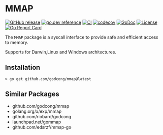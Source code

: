 # MMAP
[![GitHub release](https://img.shields.io/github/release/godcong/mmap.svg)](https://github.com/godcong/mmap/releases)
[![go.dev reference](https://img.shields.io/badge/go.dev-reference-007d9c?logo=go&logoColor=white&style=flat)](https://pkg.go.dev/github.com/godcong/mmap)
[![CI](https://github.com/godcong/mmap/workflows/CI/badge.svg)](https://github.com/godcong/mmap/actions)
[![codecov](https://codecov.io/gh/godcong/mmap/branch/master/graph/badge.svg)](https://codecov.io/gh/godcong/mmap)
[![GoDoc](https://godoc.org/github.com/godcong/mmap?status.svg)](http://godoc.org/github.com/godcong/mmap)
[![License](https://img.shields.io/github/license/godcong/mmap.svg)](https://github.com/godcong/mmap/blob/master/LICENSE)
[![Go Report Card](https://goreportcard.com/badge/github.com/godcong/mmap)](https://goreportcard.com/report/github.com/godcong/mmap)

The `MMAP` package is a syscall interface to provide safe and efficient access to memory.

Supports for Darwin,Linux and Windows architectures.

## Installation

```
> go get github.com/godcong/mmap@latest
```

## Similar Packages

- github.com/godcong/mmap
- golang.org/x/exp/mmap
- github.com/riobard/godcong
- launchpad.net/gommap
- github.com/edsrzf/mmap-go